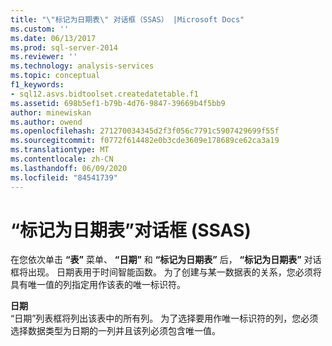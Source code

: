 ```yaml
---
title: "\"标记为日期表\" 对话框（SSAS） |Microsoft Docs"
ms.custom: ''
ms.date: 06/13/2017
ms.prod: sql-server-2014
ms.reviewer: ''
ms.technology: analysis-services
ms.topic: conceptual
f1_keywords:
- sql12.asvs.bidtoolset.createdatetable.f1
ms.assetid: 698b5ef1-b79b-4d76-9847-39669b4f5bb9
author: minewiskan
ms.author: owend
ms.openlocfilehash: 271270034345d2f3f056c7791c5907429699f55f
ms.sourcegitcommit: f0772f614482e0b3cde3609e178689ce62ca3a19
ms.translationtype: MT
ms.contentlocale: zh-CN
ms.lasthandoff: 06/09/2020
ms.locfileid: "84541739"
---
```

# <a name="mark-as-date-table-dialog-box-ssas"></a>“标记为日期表”对话框 (SSAS)
  在您依次单击 **“表”** 菜单、 **“日期”** 和 **“标记为日期表”** 后， **“标记为日期表”** 对话框将出现。 日期表用于时间智能函数。 为了创建与某一数据表的关系，您必须将具有唯一值的列指定用作该表的唯一标识符。  
  
 **日期**  
 “日期”列表框将列出该表中的所有列。 为了选择要用作唯一标识符的列，您必须选择数据类型为日期的一列并且该列必须包含唯一值。  
  
  
